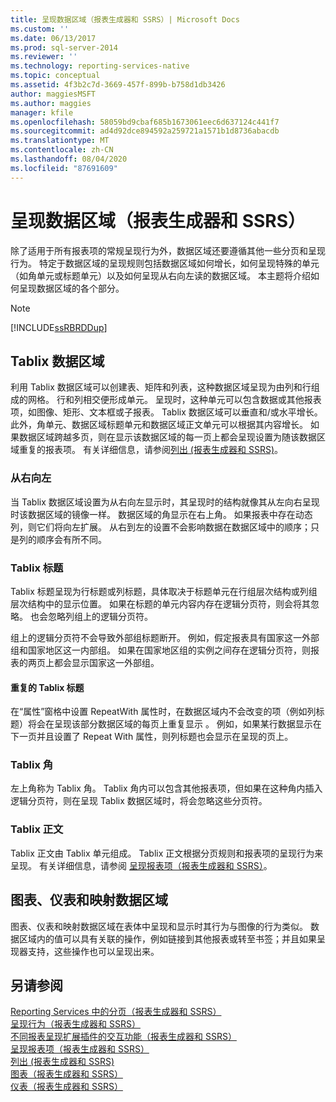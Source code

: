```yaml
---
title: 呈现数据区域（报表生成器和 SSRS）| Microsoft Docs
ms.custom: ''
ms.date: 06/13/2017
ms.prod: sql-server-2014
ms.reviewer: ''
ms.technology: reporting-services-native
ms.topic: conceptual
ms.assetid: 4f3b2c7d-3669-457f-899b-b758d1db3426
author: maggiesMSFT
ms.author: maggies
manager: kfile
ms.openlocfilehash: 58059bd9cbaf685b1673061eec6d637124c441f7
ms.sourcegitcommit: ad4d92dce894592a259721a1571b1d8736abacdb
ms.translationtype: MT
ms.contentlocale: zh-CN
ms.lasthandoff: 08/04/2020
ms.locfileid: "87691609"
---
```

# <a name="rendering-data-regions-report-builder-and-ssrs"></a>呈现数据区域（报表生成器和 SSRS）
  除了适用于所有报表项的常规呈现行为外，数据区域还要遵循其他一些分页和呈现行为。 特定于数据区域的呈现规则包括数据区域如何增长，如何呈现特殊的单元（如角单元或标题单元）以及如何呈现从右向左读的数据区域。 本主题将介绍如何呈现数据区域的各个部分。  
  
> [!NOTE]  
>  [!INCLUDE[ssRBRDDup](../../includes/ssrbrddup-md.md)]  
  
## <a name="tablix-data-regions"></a>Tablix 数据区域  
 利用 Tablix 数据区域可以创建表、矩阵和列表，这种数据区域呈现为由列和行组成的网格。 行和列相交便形成单元。 呈现时，这种单元可以包含数据或其他报表项，如图像、矩形、文本框或子报表。 Tablix 数据区域可以垂直和/或水平增长。 此外，角单元、数据区域标题单元和数据区域正文单元可以根据其内容增长。 如果数据区域跨越多页，则在显示该数据区域的每一页上都会呈现设置为随该数据区域重复的报表项。 有关详细信息，请参阅[列出 &#40;报表生成器和 SSRS&#41;](tables-matrices-and-lists-report-builder-and-ssrs.md)。  
  
### <a name="right-to-left"></a>从右向左  
 当 Tablix 数据区域设置为从右向左显示时，其呈现时的结构就像其从左向右呈现时该数据区域的镜像一样。 数据区域的角显示在右上角。 如果报表中存在动态列，则它们将向左扩展。 从右到左的设置不会影响数据在数据区域中的顺序；只是列的顺序会有所不同。  
  
### <a name="tablix-headers"></a>Tablix 标题  
 Tablix 标题呈现为行标题或列标题，具体取决于标题单元在行组层次结构或列组层次结构中的显示位置。 如果在标题的单元内容内存在逻辑分页符，则会将其忽略。 也会忽略列组上的逻辑分页符。  
  
 组上的逻辑分页符不会导致外部组标题断开。 例如，假定报表具有国家这一外部组和国家地区这一内部组。 如果在国家地区组的实例之间存在逻辑分页符，则报表的两页上都会显示国家这一外部组。  
  
#### <a name="repeated-tablix-headers"></a>重复的 Tablix 标题  
 在“属性”窗格中设置 RepeatWith 属性时，在数据区域内不会改变的项（例如列标题）将会在呈现该部分数据区域的每页上重复显示  。 例如，如果某行数据显示在下一页并且设置了 Repeat With 属性，则列标题也会显示在呈现的页上。  
  
### <a name="tablix-corner"></a>Tablix 角  
 左上角称为 Tablix 角。 Tablix 角内可以包含其他报表项，但如果在这种角内插入逻辑分页符，则在呈现 Tablix 数据区域时，将会忽略这些分页符。  
  
### <a name="tablix-body"></a>Tablix 正文  
 Tablix 正文由 Tablix 单元组成。 Tablix 正文根据分页规则和报表项的呈现行为来呈现。 有关详细信息，请参阅 [呈现报表项（报表生成器和 SSRS）](rendering-report-items-report-builder-and-ssrs.md)。  
  
## <a name="chart-gauge-and-map-data-regions"></a>图表、仪表和映射数据区域  
 图表、仪表和映射数据区域在表体中呈现和显示时其行为与图像的行为类似。 数据区域内的值可以具有关联的操作，例如链接到其他报表或转至书签；并且如果呈现器支持，这些操作也可以呈现出来。  
  
## <a name="see-also"></a>另请参阅  
 [Reporting Services 中的分页（报表生成器和 SSRS）](pagination-in-reporting-services-report-builder-and-ssrs.md)   
 [呈现行为（报表生成器和 SSRS）](rendering-behaviors-report-builder-and-ssrs.md)   
 [不同报表呈现扩展插件的交互功能（报表生成器和 SSRS）](../report-builder/interactive-functionality-different-report-rendering-extensions.md)   
 [呈现报表项（报表生成器和 SSRS）](rendering-report-items-report-builder-and-ssrs.md)   
 [列出 &#40;报表生成器和 SSRS&#41;](tables-matrices-and-lists-report-builder-and-ssrs.md)   
 [图表（报表生成器和 SSRS）](charts-report-builder-and-ssrs.md)   
 [仪表（报表生成器和 SSRS）](gauges-report-builder-and-ssrs.md)  
  
  
